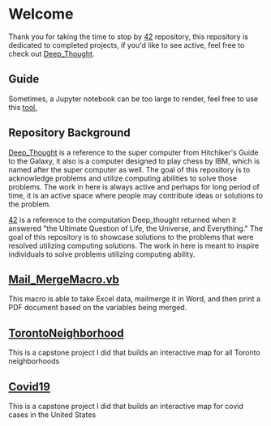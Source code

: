 # Welcome
Thank you for taking the time to stop by [42](https://github.com/MartyMcData/42) repository, this repository is dedicated to completed projects, if you'd like to see active, feel free to check out [Deep_Thought](https://github.com/MartyMcData/Deep_Thought).

## Guide
Sometimes, a Jupyter notebook can be too large to render, feel free to use this [tool.](https://nbviewer.jupyter.org/)

## Repository Background

[Deep_Thought](https://github.com/MartyMcData/Deep_Thought)
is a reference to the super computer from Hitchiker's Guide to the Galaxy, it also is a computer designed to play chess by IBM,
which is named after the super computer as well. The goal of this repository is to acknowledge problems and utilize computing
abilities to solve those problems. The work in here is always active and perhaps for long period of time, it is an active 
space where people may contribute ideas or solutions to the problem.

[42](https://github.com/MartyMcData/42)
is a reference to the computation Deep_thought returned when it answered "the Ultimate Question of Life, 
the Universe, and Everything." The goal of this repository is to showcase solutions to the problems that were resolved utilizing
computing solutions. The work in here is meant to inspire individuals to solve problems utilizing computing ability.

## [Mail_MergeMacro.vb](https://github.com/JonathanDelVecchio/42/blob/main/Mail_MergeMacro.vb)
This macro is able to take Excel data, mailmerge it in Word, and then print a PDF document based on the variables being merged.

## [TorontoNeighborhood](https://github.com/JonathanDelVecchio/42/blob/main/TorontoNeighborhood.ipynb)
This is a capstone project I did that builds an interactive map for all Toronto neighborhoods

## [Covid19](https://github.com/JonathanDelVecchio/42/blob/main/Covid19.ipynb)
This is a capstone project I did that builds an interactive map for covid cases in the United States
